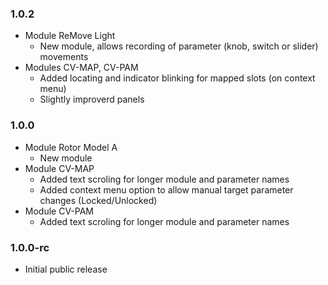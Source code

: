 ### 1.0.2

- Module ReMove Light
    - New module, allows recording of parameter (knob, switch or slider) movements
- Modules CV-MAP, CV-PAM
    - Added locating and indicator blinking for mapped slots (on context menu)
    - Slightly improverd panels
    
### 1.0.0

- Module Rotor Model A
    - New module
- Module CV-MAP
    - Added text scroling for longer module and parameter names
    - Added context menu option to allow manual target parameter changes (Locked/Unlocked)
- Module CV-PAM
    - Added text scroling for longer module and parameter names

### 1.0.0-rc

- Initial public release
